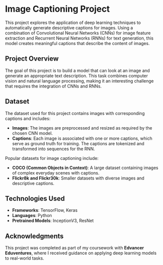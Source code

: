 # Image Captioning Project

This project explores the application of deep learning techniques to automatically generate descriptive captions for images. Using a combination of Convolutional Neural Networks (CNNs) for image feature extraction and Recurrent Neural Networks (RNNs) for text generation, this model creates meaningful captions that describe the content of images.

## Project Overview

The goal of this project is to build a model that can look at an image and generate an appropriate text description. This task combines computer vision and natural language processing, making it an interesting challenge that requires the integration of CNNs and RNNs.

## Dataset

The dataset used for this project contains images with corresponding captions and includes:
- **Images**: The images are preprocessed and resized as required by the chosen CNN model.
- **Captions**: Each image is associated with one or more captions, which serve as ground truth for training. The captions are tokenized and transformed into sequences for the RNN.

Popular datasets for image captioning include:
- **COCO (Common Objects in Context)**: A large dataset containing images of complex everyday scenes with captions.
- **Flickr8k and Flickr30k**: Smaller datasets with diverse images and descriptive captions.

## Technologies Used

- **Frameworks**: TensorFlow, Keras
- **Languages**: Python
- **Pretrained Models**: InceptionV3, ResNet

## Acknowledgments

This project was completed as part of my coursework with **Edvancer Eduventures**, where I received guidance on applying deep learning models to real-world tasks.
